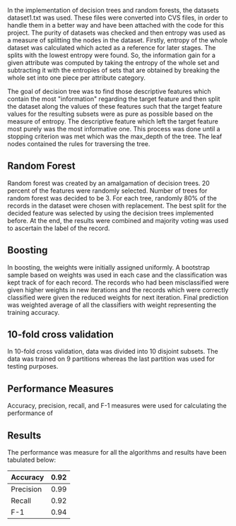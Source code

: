 In the implementation of decision trees and random forests, the datasets dataset1.txt was used. These files were converted into CVS files, in order to handle
them in a better way and have been attached with the code for this project. The purity of datasets
was checked and then entropy was used as a measure of splitting the nodes in the dataset.
Firstly, entropy of the whole dataset was calculated which acted as a reference for later stages.
The splits with the lowest entropy were found. So, the information gain for a given attribute was
computed by taking the entropy of the whole set and subtracting it with the entropies of sets that
are obtained by breaking the whole set into one piece per attribute category.

The goal of decision tree was to find those descriptive features which contain the most "information" regarding the target feature and then split the dataset along the values of these features such that the target feature values for the resulting subsets were as pure as possible based on the measure of entropy. The descriptive feature which left the target feature most purely was the most informative one. This process was done until a stopping criterion was met which was the max_depth of the tree. The leaf nodes contained the rules for traversing the tree.

## Random Forest ##
Random forest was created by an amalgamation of decision trees. 20 percent of the features were randomly selected. Number of trees for random forest was decided to be 3. For each tree, randomly 80% of the records in the dataset were chosen with replacement. The best split for the decided feature was selected by using the decision trees implemented before. At the end, the results were combined and majority voting was used to ascertain the label of the record.

## Boosting ##
In boosting, the weights were initially assigned uniformly. A bootstrap sample based on weights was used in each case and the classification was kept track of for each record. The records who had been misclassified were given higher weights in new iterations and the records which were correctly classified were given the reduced weights for next iteration. Final prediction was weighted average of all the classifiers with weight representing the training accuracy.

## 10-fold cross validation ##
In 10-fold cross validation, data was divided into 10 disjoint subsets. The data was trained on 9 partitions whereas the last partition was used for testing purposes.

## Performance Measures ##
Accuracy, precision, recall, and F-1 measures were used for calculating the performance of

## Results ##
The performance was measure for all the algorithms and results have been tabulated below:

| Accuracy  | 0.92 |
|-----------|:------:|
| Precision | 0.99 |
| Recall    | 0.92 |
| F-1       | 0.94 |
